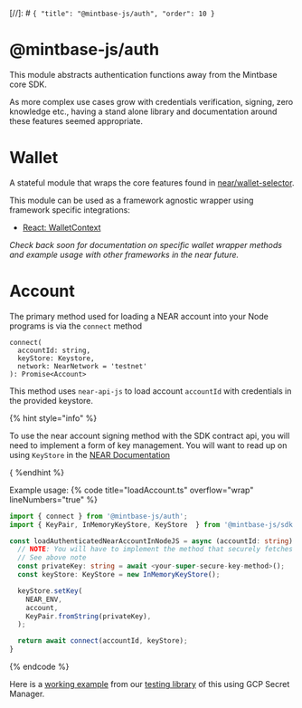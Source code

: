 [//]: # `{ "title": "@mintbase-js/auth", "order": 10 }`
# @mintbase-js/auth

This module abstracts authentication functions away from the Mintbase core SDK.

As more complex use cases grow with credentials verification, signing, zero knowledge etc., having a stand alone library and documentation around these features seemed appropriate.

# Wallet

A stateful module that wraps the core features found in [near/wallet-selector](https://github.com/near/wallet-selector/).

This module can be used as a framework agnostic wrapper using framework specific integrations:

  * [React: WalletContext](../react#walletcontext)

*Check back soon for documentation on specific wallet wrapper methods and example usage with other frameworks in the near future.*

# Account <div id="account"></div>

The primary method used for loading a NEAR account into your Node programs is via the `connect` method

```
connect(
  accountId: string,
  keyStore: Keystore,
  network: NearNetwork = 'testnet'
): Promise<Account>
```

This method uses `near-api-js` to load account `accountId` with credentials in the provided keystore.

{% hint style="info" %}

To use the near account signing method with the SDK contract api, you will need to implement a form of key management.
You will want to read up on using `KeyStore` in the [NEAR Documentation](https://docs.near.org/tools/near-api-js/quick-reference#key-store)

 { %endhint %}


Example usage:
{% code title="loadAccount.ts" overflow="wrap" lineNumbers="true" %}
```typescript
import { connect } from '@mintbase-js/auth';
import { KeyPair, InMemoryKeyStore, KeyStore  } from '@mintbase-js/sdk';

const loadAuthenticatedNearAccountInNodeJS = async (accountId: string) => {
  // NOTE: You will have to implement the method that securely fetches your private key.
  // See above note
  const privateKey: string = await <your-super-secure-key-method>();
  const keyStore: KeyStore = new InMemoryKeyStore();

  keyStore.setKey(
    NEAR_ENV,
    account,
    KeyPair.fromString(privateKey),
  );

  return await connect(accountId, keyStore);
}
```
{% endcode %}

Here is a [working example](https://github.com/Mintbase/mintbase-js/blob/modular-refactor/packages/testing/src/utils.ts#L7) from our [testing library](../testing) of this using GCP Secret Manager.





